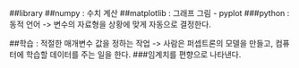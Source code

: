 ##library
##numpy : 수치 계산
##matplotlib : 그래프 그림 - pyplot
###python : 동적 언어 -> 변수의 자료형을 상황에 맞게 자동으로 결정한다.

##학습 : 적절한 매개변수 값을 정하는 작업 -> 사람은 퍼셉트론의 모델을 만들고, 컴퓨터에 학습할 데이터를 주는 일을 한다.
###임계치를 편향으로 나타낸다.
